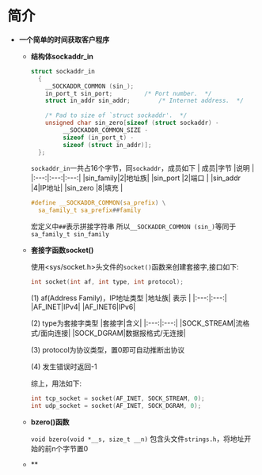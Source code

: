 # 简介

- **一个简单的时间获取客户程序**

    - **结构体sockaddr_in**

        ```c
        struct sockaddr_in
          {
            __SOCKADDR_COMMON (sin_);
            in_port_t sin_port;			/* Port number.  */
            struct in_addr sin_addr;		/* Internet address.  */
            
            /* Pad to size of `struct sockaddr'.  */
            unsigned char sin_zero[sizeof (struct sockaddr) -
                 __SOCKADDR_COMMON_SIZE -
                 sizeof (in_port_t) -
                 sizeof (struct in_addr)];
          };
        ```
        `sockaddr_in`一共占16个字节，同`sockaddr`，成员如下
        | 成员|字节 |说明 |
        |:---:|:---:|:---:|
        |sin_family|2|地址族|
        |sin_port  |2|端口  |
        |sin_addr  |4|IP地址|
        |sin_zero  |8|填充  |

        ```c
        #define	__SOCKADDR_COMMON(sa_prefix) \
          sa_family_t sa_prefix##family
        ```
        
        宏定义中`##`表示拼接字符串
        所以`__SOCKADDR_COMMON (sin_)`等同于`sa_family_t sin_family`

    - **套接字函数socket()**
    
        使用<sys/socket.h>头文件的`socket()`函数来创建套接字,接口如下:
        ```c
        int socket(int af, int type, int protocol);
        ```
        (1) af(Address Family)，IP地址类型
        |地址族| 表示 |
        |:---:|:---:|
        |AF_INET|IPv4|
        |AF_INET6|IPv6|

        (2) type为套接字类型
        |套接字|含义|
        |:---:|:---:|
        |SOCK_STREAM|流格式/面向连接|
        |SOCK_DGRAM|数据报格式/无连接|

        (3) protocol为协议类型，置0即可自动推断出协议

        (4) 发生错误时返回-1

        综上，用法如下:
        ```c
        int tcp_socket = socket(AF_INET, SOCK_STREAM, 0);
        int udp_socket = socket(AF_INET, SOCK_DGRAM, 0);
        ```
    - **bzero()函数**

        `void bzero(void *__s, size_t __n)`
        包含头文件`strings.h`，将地址开始的前n个字节置0

    - **







